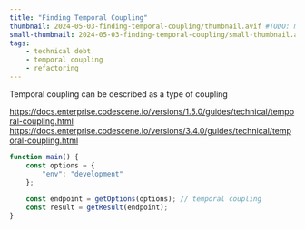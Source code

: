 ```yaml
---
title: "Finding Temporal Coupling"
thumbnail: 2024-05-03-finding-temporal-coupling/thumbnail.avif #TODO: make it dynamic type
small-thumbnail: 2024-05-03-finding-temporal-coupling/small-thumbnail.avif #TODO: make it dynamic type
tags: 
    - technical debt
    - temporal coupling
    - refactoring
---
```


Temporal coupling can be described as a type of coupling 

https://docs.enterprise.codescene.io/versions/1.5.0/guides/technical/temporal-coupling.html
https://docs.enterprise.codescene.io/versions/3.4.0/guides/technical/temporal-coupling.html

```js
function main() {
    const options = { 
        "env": "development" 
    };
    
    const endpoint = getOptions(options); // temporal coupling
    const result = getResult(endpoint);
}
```
